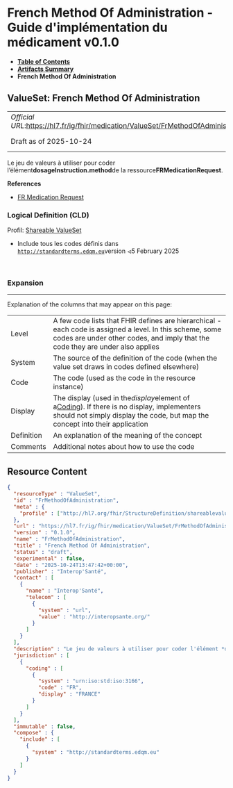 # French Method Of Administration - Guide d'implémentation du médicament v0.1.0

* [**Table of Contents**](toc.md)
* [**Artifacts Summary**](artifacts.md)
* **French Method Of Administration**

## ValueSet: French Method Of Administration 

| | |
| :--- | :--- |
| *Official URL*:https://hl7.fr/ig/fhir/medication/ValueSet/FrMethodOfAdministration | *Version*:0.1.0 |
| Draft as of 2025-10-24 | *Computable Name*:FrMethodOfAdministration |

 
Le jeu de valeurs à utiliser pour coder l’élément**dosageInstruction.method**de la ressource**FRMedicationRequest**. 

 **References** 

* [FR Medication Request](StructureDefinition-fr-medicationrequest.md)

### Logical Definition (CLD)

Profil: [Shareable ValueSet](http://hl7.org/fhir/R4/shareablevalueset.html)

* Include tous les codes définis dans [`http://standardterms.edqm.eu`](http://tx.fhir.org/r4)version ⏿5 February 2025

 

### Expansion

-------

 Explanation of the columns that may appear on this page: 

| | |
| :--- | :--- |
| Level | A few code lists that FHIR defines are hierarchical - each code is assigned a level. In this scheme, some codes are under other codes, and imply that the code they are under also applies |
| System | The source of the definition of the code (when the value set draws in codes defined elsewhere) |
| Code | The code (used as the code in the resource instance) |
| Display | The display (used in the*display*element of a[Coding](http://hl7.org/fhir/R4/datatypes.html#Coding)). If there is no display, implementers should not simply display the code, but map the concept into their application |
| Definition | An explanation of the meaning of the concept |
| Comments | Additional notes about how to use the code |



## Resource Content

```json
{
  "resourceType" : "ValueSet",
  "id" : "FrMethodOfAdministration",
  "meta" : {
    "profile" : ["http://hl7.org/fhir/StructureDefinition/shareablevalueset"]
  },
  "url" : "https://hl7.fr/ig/fhir/medication/ValueSet/FrMethodOfAdministration",
  "version" : "0.1.0",
  "name" : "FrMethodOfAdministration",
  "title" : "French Method Of Administration",
  "status" : "draft",
  "experimental" : false,
  "date" : "2025-10-24T13:47:42+00:00",
  "publisher" : "Interop'Santé",
  "contact" : [
    {
      "name" : "Interop'Santé",
      "telecom" : [
        {
          "system" : "url",
          "value" : "http://interopsante.org/"
        }
      ]
    }
  ],
  "description" : "Le jeu de valeurs à utiliser pour coder l'élément *dosageInstruction.method* de la ressource *FRMedicationRequest*.",
  "jurisdiction" : [
    {
      "coding" : [
        {
          "system" : "urn:iso:std:iso:3166",
          "code" : "FR",
          "display" : "FRANCE"
        }
      ]
    }
  ],
  "immutable" : false,
  "compose" : {
    "include" : [
      {
        "system" : "http://standardterms.edqm.eu"
      }
    ]
  }
}

```

